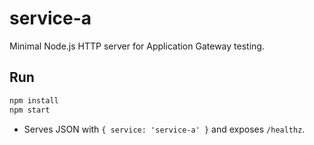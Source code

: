# service-a

Minimal Node.js HTTP server for Application Gateway testing.

## Run
```bash
npm install
npm start
```

- Serves JSON with `{ service: 'service-a' }` and exposes `/healthz`.
